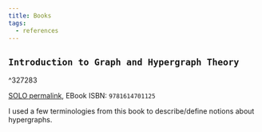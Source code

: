 ```yaml
---
title: Books
tags:
  - references
---
```


## `Introduction to Graph and Hypergraph Theory`

^327283

[SOLO permalink](https://solo.bodleian.ox.ac.uk/permalink/f/89vilt/oxfaleph000591771), EBook ISBN: `9781614701125`

I used a few terminologies from this book to describe/define notions about hypergraphs.